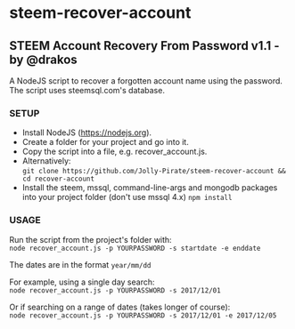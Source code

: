 # steem-recover-account
## STEEM Account Recovery From Password v1.1 - by @drakos
A NodeJS script to recover a forgotten account name using the password. The script uses steemsql.com's database.
### SETUP
 - Install NodeJS (https://nodejs.org).
 - Create a folder for your project and go into it.
 - Copy the script into a file, e.g. recover_account.js.
 - Alternatively:  
 `git clone https://github.com/Jolly-Pirate/steem-recover-account && cd recover-account`  
 - Install the steem, mssql, command-line-args and mongodb packages into your project folder (don't use mssql 4.x)
 `npm install`

### USAGE
 Run the script from the project's folder with:  
 `node recover_account.js -p YOURPASSWORD -s startdate -e enddate`

 The dates are in the format `year/mm/dd`

 For example, using a single day search:  
 `node recover_account.js -p YOURPASSWORD -s 2017/12/01`

 Or if searching on a range of dates (takes longer of course):  
 `node recover_account.js -p YOURPASSWORD -s 2017/12/01 -e 2017/12/05`
